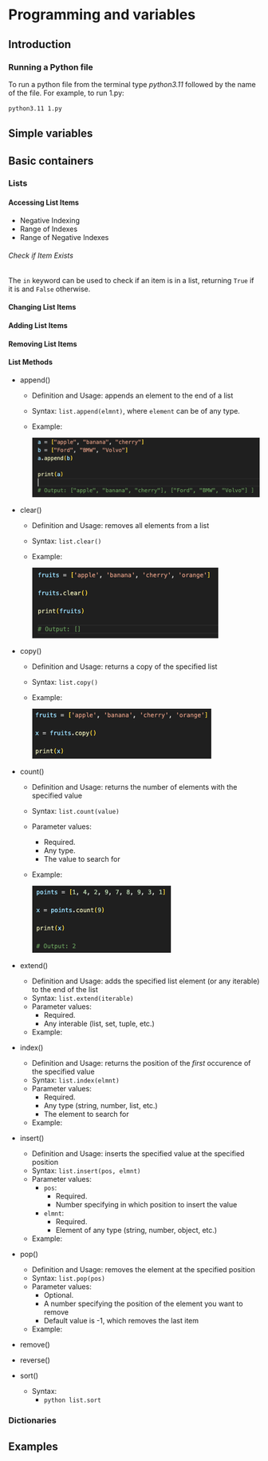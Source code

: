 <link href="markdown-style.css"></link>

# Programming and variables

## Introduction

### Running a Python file

To run a python file from the terminal type *python3.11* followed by the name of the file. For example, to run 1.py:

```bash
python3.11 1.py
```


## Simple variables

## Basic containers

### Lists

#### Accessing List Items

* Negative Indexing
* Range of Indexes
* Range of Negative Indexes

###### Check if Item Exists

The ```in``` keyword can be used to check if an item is in a list, returning ```True``` if it is and ```False``` otherwise.


#### Changing List Items

#### Adding List Items

#### Removing List Items

#### List Methods

* append()
    * Definition and Usage: appends an element to the end of a list
    * Syntax: ```list.append(elmnt)```, where ```element``` can be of any type.
    * Example: 

        ![append() example](images/Lists/append()_example.png)

* clear()
    * Definition and Usage: removes all elements from a list
    * Syntax: ```list.clear()```
    * Example: 

        ![clear() example](images/Lists/clear()_example.png)
* copy()
    * Definition and Usage: returns a copy of the specified list
    * Syntax: ```list.copy()```
    * Example: 

        ![copy() example](images/Lists/copy()_example.png)

* count()
    * Definition and Usage: returns the number of elements with the specified value
    * Syntax: ```list.count(value)```
    * Parameter values: 
        * Required. 
        * Any type. 
        * The value to search for 
    * Example: 

        ![count() example](images/Lists/count()_example.png)

* extend()
    * Definition and Usage: adds the specified list element (or any iterable) to the end of the list
    * Syntax: ```list.extend(iterable)```
    * Parameter values: 
        * Required. 
        * Any interable (list, set, tuple, etc.)
    * Example: 

        

* index()
    * Definition and Usage: returns the position of the *first* occurence of the specified value
    * Syntax: ```list.index(elmnt)```
    * Parameter values: 
        * Required. 
        * Any type (string, number, list, etc.)
        * The element to search for
    * Example: 

        

* insert()
    * Definition and Usage: inserts the specified value at the specified position
    * Syntax: ```list.insert(pos, elmnt)```
    * Parameter values:
        * ```pos```: 
            * Required. 
            * Number specifying in which position to insert the value
        * ```elmnt```: 
            * Required. 
            * Element of any type (string, number, object, etc.)
    * Example: 

        

* pop()
    * Definition and Usage: removes the element at the specified position
    * Syntax: ```list.pop(pos)```
    * Parameter values: 
        * Optional. 
        * A number specifying the position of the element you want to remove
        * Default value is -1, which removes the last item
    * Example: 

        

* remove()
* reverse()
* sort()
    * Syntax:
        * ```python list.sort```
        

### Dictionaries

## Examples